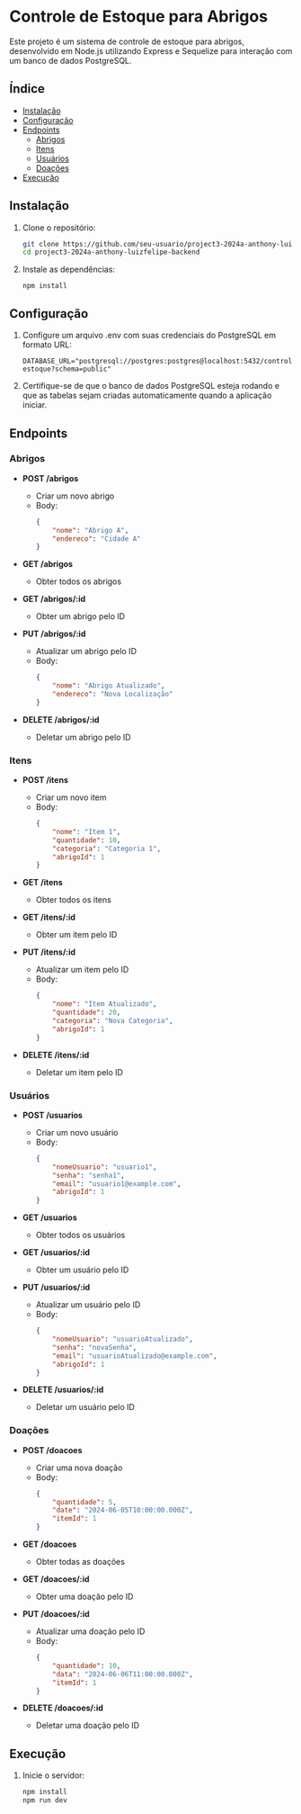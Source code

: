 # Controle de Estoque para Abrigos

Este projeto é um sistema de controle de estoque para abrigos, desenvolvido em Node.js utilizando Express e Sequelize para interação com um banco de dados PostgreSQL.

## Índice

- [Instalação](#instalação)
- [Configuração](#configuração)
- [Endpoints](#endpoints)
  - [Abrigos](#abrigos)
  - [Itens](#itens)
  - [Usuários](#usuários)
  - [Doações](#doações)
- [Execução](#execução)

## Instalação

1. Clone o repositório:
   ```bash
   git clone https://github.com/seu-usuario/project3-2024a-anthony-luizfelipe-backend-2.git
   cd project3-2024a-anthony-luizfelipe-backend

2. Instale as dependências:
   
    ```
   npm install
## Configuração 

1. Configure um arquivo .env com suas credenciais do PostgreSQL em formato URL:

    ```
    DATABASE_URL="postgresql://postgres:postgres@localhost:5432/controle-estoque?schema=public"
    ```

3. Certifique-se de que o banco de dados PostgreSQL esteja rodando e que as tabelas sejam criadas automaticamente quando a aplicação iniciar.

## Endpoints

### Abrigos

- **POST /abrigos**
  - Criar um novo abrigo
  - Body:
    ```json
    {
        "nome": "Abrigo A",
        "endereco": "Cidade A"
    }
    ```

- **GET /abrigos**
  - Obter todos os abrigos

- **GET /abrigos/:id**
  - Obter um abrigo pelo ID

- **PUT /abrigos/:id**
  - Atualizar um abrigo pelo ID
  - Body:
    ```json
    {
        "nome": "Abrigo Atualizado",
        "endereco": "Nova Localização"
    }
    ```

- **DELETE /abrigos/:id**
  - Deletar um abrigo pelo ID

### Itens

- **POST /itens**
  - Criar um novo item
  - Body:
    ```json
    {
        "nome": "Item 1",
        "quantidade": 10,
        "categoria": "Categoria 1",
        "abrigoId": 1
    }
    ```

- **GET /itens**
  - Obter todos os itens

- **GET /itens/:id**
  - Obter um item pelo ID

- **PUT /itens/:id**
  - Atualizar um item pelo ID
  - Body:
    ```json
    {
        "nome": "Item Atualizado",
        "quantidade": 20,
        "categoria": "Nova Categoria",
        "abrigoId": 1
    }
    ```

- **DELETE /itens/:id**
  - Deletar um item pelo ID

### Usuários

- **POST /usuarios**
  - Criar um novo usuário
  - Body:
    ```json
    {
        "nomeUsuario": "usuario1",
        "senha": "senha1",
        "email": "usuario1@example.com",
        "abrigoId": 1
    }
    ```

- **GET /usuarios**
  - Obter todos os usuários

- **GET /usuarios/:id**
  - Obter um usuário pelo ID

- **PUT /usuarios/:id**
  - Atualizar um usuário pelo ID
  - Body:
    ```json
    {
        "nomeUsuario": "usuarioAtualizado",
        "senha": "novaSenha",
        "email": "usuarioAtualizado@example.com",
        "abrigoId": 1
    }
    ```

- **DELETE /usuarios/:id**
  - Deletar um usuário pelo ID

### Doações

- **POST /doacoes**
  - Criar uma nova doação
  - Body:
    ```json
    {
        "quantidade": 5,
        "date": "2024-06-05T10:00:00.000Z",
        "itemId": 1
    }
    ```

- **GET /doacoes**
  - Obter todas as doações

- **GET /doacoes/:id**
  - Obter uma doação pelo ID

- **PUT /doacoes/:id**
  - Atualizar uma doação pelo ID
  - Body:
    ```json
    {
        "quantidade": 10,
        "data": "2024-06-06T11:00:00.000Z",
        "itemId": 1
    }
    ```

- **DELETE /doacoes/:id**
  - Deletar uma doação pelo ID

## Execução

1. Inicie o servidor:
   ```bash
   npm install
   npm run dev




